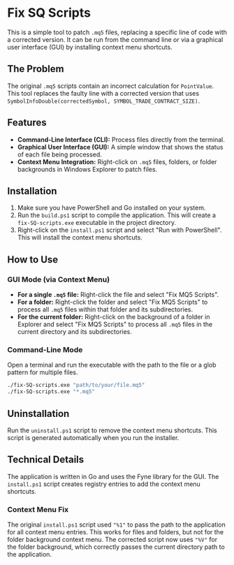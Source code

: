 # Fix SQ Scripts

This is a simple tool to patch `.mq5` files, replacing a specific line of code with a corrected version. It can be run from the command line or via a graphical user interface (GUI) by installing context menu shortcuts.

## The Problem

The original `.mq5` scripts contain an incorrect calculation for `PointValue`. This tool replaces the faulty line with a corrected version that uses `SymbolInfoDouble(correctedSymbol, SYMBOL_TRADE_CONTRACT_SIZE)`.

## Features

- **Command-Line Interface (CLI):** Process files directly from the terminal.
- **Graphical User Interface (GUI):** A simple window that shows the status of each file being processed.
- **Context Menu Integration:** Right-click on `.mq5` files, folders, or folder backgrounds in Windows Explorer to patch files.

## Installation

1.  Make sure you have PowerShell and Go installed on your system.
2.  Run the `build.ps1` script to compile the application. This will create a `fix-SQ-scripts.exe` executable in the project directory.
3.  Right-click on the `install.ps1` script and select "Run with PowerShell". This will install the context menu shortcuts.

## How to Use

### GUI Mode (via Context Menu)

-   **For a single `.mq5` file:** Right-click the file and select "Fix MQ5 Scripts".
-   **For a folder:** Right-click the folder and select "Fix MQ5 Scripts" to process all `.mq5` files within that folder and its subdirectories.
-   **For the current folder:** Right-click on the background of a folder in Explorer and select "Fix MQ5 Scripts" to process all `.mq5` files in the current directory and its subdirectories.

### Command-Line Mode

Open a terminal and run the executable with the path to the file or a glob pattern for multiple files.

```sh
./fix-SQ-scripts.exe "path/to/your/file.mq5"
./fix-SQ-scripts.exe "*.mq5"
```

## Uninstallation

Run the `uninstall.ps1` script to remove the context menu shortcuts. This script is generated automatically when you run the installer.

## Technical Details

The application is written in Go and uses the Fyne library for the GUI. The `install.ps1` script creates registry entries to add the context menu shortcuts.

### Context Menu Fix

The original `install.ps1` script used `"%1"` to pass the path to the application for all context menu entries. This works for files and folders, but not for the folder background context menu. The corrected script now uses `"%V"` for the folder background, which correctly passes the current directory path to the application.